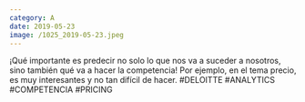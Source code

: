 ```yaml
--- 
category: A 
date: 2019-05-23 
image: /1025_2019-05-23.jpeg 
--- 
```


¡Qué importante es predecir no solo lo que nos va a suceder a nosotros, sino también qué va a hacer la competencia! Por ejemplo, en el tema precio, es muy interesantes y no tan difícil de hacer. #DELOITTE #ANALYTICS #COMPETENCIA #PRICING